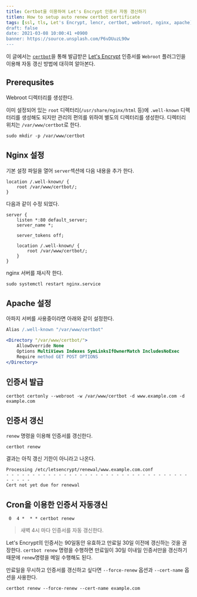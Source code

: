 ```yaml
---
title: Certbot을 이용하여 Let's Encrypt 인증서 자동 갱신하기
titlen: How to setup auto renew certbot certificate
tags: [ssl, tls, Let's Encrypt, lencr, certbot, webroot, nginx, apache]
draft: false
date: 2021-03-08 10:00:41 +0900
banner: https://source.unsplash.com/P6vDUuzL90w
---
```


이 글에서는 [`certbot`](https://certbot.eff.org/)을 통해 발급받은 [Let's Encrypt](https://lencr.org) 인증서를 `Webroot` 플러그인을 이용해 자동 갱신 방법에 대히여 알아본다. 


## Prerequsites

Webroot 디렉터리를 생성한다. 

이미 설정되어 있는 `root` 디렉터리(`/usr/share/nginx/html`  등)에 `.well-known`  디렉터리를 생성해도 되지만 관리의 편의를 위하여 별도의 디렉터리를 생성한다.  디렉터리 위치는 `/var/www/certbot`로 한다. 

```
sudo mkdir -p /var/www/certbot
```
 

## Nginx 설정

기본 설정 파일을 열어 `server`섹션에  다음 내용을 추가 한다.

```nginx
location /.well-known/ {
    root /var/www/certbot/;
}
```

<!--more-->

다음과 같이 수정 되었다. 

```nginx
server {
    listen *:80 default_server;
    server_name *;

    server_tokens off;

    location /.well-known/ {
        root /var/www/certbot/;
    }
}
```

nginx 서버를 재시작 한다. 

```
sudo systemctl restart nginx.service
```

## Apache 설정

아파지 서버를 사용중이라면 아래와 같이 설정한다. 

```apache
Alias /.well-known "/var/www/certbot"

<Directory "/var/www/certbot/">
    AllowOverride None
    Options MultiViews Indexes SymLinksIfOwnerMatch IncludesNoExec
    Require method GET POST OPTIONS
</Directory>
```

## 인증서 발급

```
certbot certonly --webroot -w /var/www/certbot -d www.example.com -d example.com 
```


## 인증서 갱신

`renew` 명령을 이용해 인증서를 갱신한다. 

```
certbot renew
```

결과는 아직 갱신 기한이 아니라고 나온다. 

```
Processing /etc/letsencrypt/renewal/www.example.com.conf
- - - - - - - - - - - - - - - - - - - - - - - - - - - - - - - - - - - - - - - -
Cert not yet due for renewal

```


## Cron을 이용한 인증서 자동갱신


```
 0  4 *  * * certbot renew
```

> 새벽 4시 마다 인증서를 자동 갱신한다. 

Let's Encrypt의 인증서는 90일동안 유효하고 만료일 30일 이전에 갱신하는 것을 권장한다. `certbot renew` 명령을 수행하면 만료일이 30일 이내일 인증서만을 갱신하기 때문에 `renew`명령을 메일 수행해도 된다. 

만료일을 무시하고 인증서를 갱신하고 싶다면  `--force-renew` 옵션과 `--cert-name` 옵션을 사용한다.

```
certbot renew --force-renew --cert-name example.com
```